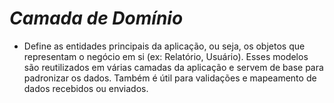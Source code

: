 # ***Camada de Domínio***

* Define as entidades principais da aplicação, ou seja, os objetos que representam o negócio em si (ex: Relatório, Usuário).
Esses modelos são reutilizados em várias camadas da aplicação e servem de base para padronizar os dados.
Também é útil para validações e mapeamento de dados recebidos ou enviados.